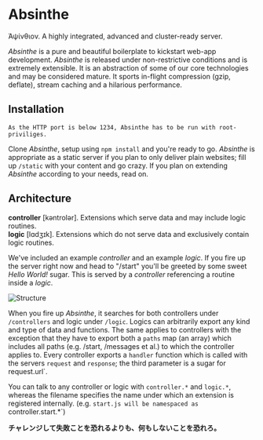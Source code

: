 Absinthe
========

Ἀψίνθιον. A highly integrated, advanced and cluster-ready server.

*Absinthe* is a pure and beautiful boilerplate to kickstart web-app development. *Absinthe* is released under non-restrictive conditions and is extremely extensible. It is an abstraction of some of our core technologies and may be considered mature. It sports in-flight compression (gzip, deflate), stream caching and a hilarious performance.

Installation
------------

    As the HTTP port is below 1234, Absinthe has to be run with root-priviliges.

  Clone *Absinthe*, setup using `npm install` and you're ready to go. *Absinthe* is appropriate as a static server if you plan to only deliver plain websites; fill up `/static` with your content and go crazy. If you plan on extending *Absinthe* according to your needs, read on.

Architecture
------------

**controller** [kəntrolər]. Extensions which serve data and may include logic routines.   
**logic** [lɑdʒɪk]. Extensions which do not serve data and exclusively contain logic routines.

We've included an example *controller* and an example *logic*. If you fire up the server right now and head to "/start" you'll be greeted by some sweet *Hello World!* sugar. This is served by a *controller* referencing a routine inside a *logic*.

![Structure](https://s3.amazonaws.com/f.cl.ly/items/033w101I102c353U3y3R/Untitled-1.png)

When you fire up *Absinthe*, it searches for both controllers under `/controllers` and logic under `/logic`. Logics can arbitrarily export any kind and type of data and functions. The same applies to controllers with the exception that they have to export both a `paths` map (an array) which includes all paths (e.g. /start, /messages et al.) to which the controller applies to. Every controller exports a `handler` function which is called with the servers `request` and `response`; the third parameter is a sugar for request.url`.

You can talk to any controller or logic with `controller.*` and `logic.*`, whereas the filename specifies the name under which an extension is registered internally. (e.g. `start.js will be namespaced as `controller.start.*`)

**チャレンジして失敗ことを恐れるよりも、何もしないことを恐れろ。**
